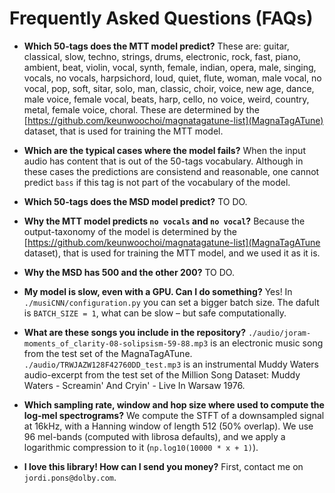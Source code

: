 # Frequently Asked Questions (FAQs)

* **Which 50-tags does the MTT model predict?** These are: guitar, classical, slow, techno, strings, drums, electronic, rock, fast, piano, ambient, beat, violin, vocal, synth, female, indian, opera, male, singing, vocals, no vocals, harpsichord, loud, quiet, flute, woman, male vocal, no vocal, pop, soft, sitar, solo, man, classic, choir, voice, new age, dance, male voice, female vocal, beats, harp, cello, no voice, weird, country, metal, female voice, choral. These are determined by the [https://github.com/keunwoochoi/magnatagatune-list](MagnaTagATune) dataset, that is used for training the MTT model.

* **Which are the typical cases where the model fails?** When the input audio has content that is out of the 50-tags vocabulary. Although in these cases the predictions are consistend and reasonable, one cannot predict `bass` if this tag is not part of the vocabulary of the model.

* **Which 50-tags does the MSD model predict?** TO DO.

* **Why the MTT model predicts `no vocals` and `no vocal`?** Because the output-taxonomy of the model is determined by the [https://github.com/keunwoochoi/magnatagatune-list](MagnaTagATune dataset), that is used for training the MTT model, and we used it as it is. 

* **Why the MSD has 500 and the other 200?** TO DO.

* **My model is slow, even with a GPU. Can I do something?** Yes! In `./musiCNN/configuration.py` you can set a bigger batch size. The dafult is `BATCH_SIZE = 1`, what can be slow – but safe computationally.

* **What are these songs you include in the repository?** `./audio/joram-moments_of_clarity-08-solipsism-59-88.mp3` is an electronic music song from the test set of the MagnaTagATune. `./audio/TRWJAZW128F42760DD_test.mp3` is an instrumental Muddy Waters audio-excerpt from the test set of the Million Song Dataset: Muddy Waters - Screamin' And Cryin' - Live In Warsaw 1976.

* **Which sampling rate, window and hop size where used to compute the log-mel spectrograms?** We compute the STFT of a downsampled signal at 16kHz, with a Hanning window of length 512 (50% overlap). We use 96 mel-bands (computed with librosa defaults), and we apply a logarithmic compression to it (`np.log10(10000 * x + 1)`).

* **I love this library! How can I send you money?** First, contact me on `jordi.pons@dolby.com`.
